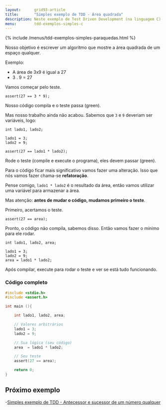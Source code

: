 ```yaml
---
layout:      grid93-article
title:       "Simples exemplo de TDD - Área quadrada"
description: Neste exemplo de Test Driven Development (na linguagem C) iremos encontrar desenvolver um pequeno algorítimo para descobrir área quadrada.
menu:        tdd-exemplos-simples-c
---
```


{% include /menus/tdd-exemplos-simples-paraquedas.html %}

Nosso objetivo é escrever um algoritmo que mostre a área quadrada de um espaço qualquer.

Exemplo:

* A área de 3x9 é igual a 27
* 3 . 9 = 27

Vamos começar pelo teste.

    assert(27 == 3 * 9);

Nosso código compila e o teste passa (green).

Mas nosso trabalho ainda não acabou. Sabemos que `3` e `9` deveriam ser variáveis, logo:

	int lado1, lado2;

	lado1 = 3;
	lado2 = 9;

    assert(27 == lado1 * lado2);

Rode o teste (compile e execute o programa), eles devem passar (green).

Para o código ficar mais significativo vamos fazer uma alteração. Isso que nós vamos fazer chama-se __refatoração__.

Pense comigo, `lado1 * lado2` é o resultado da área, então vamos utilizar uma variável para armazenar a área.

Mas atenção: __antes de mudar o código, mudamos primeiro o teste__.

Primeiro, acertamos o teste.

    assert(27 == area);

Pronto, o código não compila, sabemos disso. Então vamos fazer o mínimo para ele rodar.

	int lado1, lado2, area;

	lado1 = 3;
	lado2 = 9;
	area = lado1 * lado2;

Após compilar, execute para rodar o teste e ver se está tudo funcionando.



### Código completo

```c
#include <stdio.h>
#include <assert.h>

int main (){

    int lado1, lado2, area;

    // Valores arbitrários
    lado1 = 3;
    lado2 = 9;

    // Sua lógica (seu código)
    area  = lado1 * lado2;

    // Seu teste
    assert(27 == area);

    return 0;
}
```


Próximo exemplo
---

-[Simples exemplo de TDD - Antecessor e sucessor de um número qualquer](/tdd/exemplo-tdd-antecessor-sucessor/)

